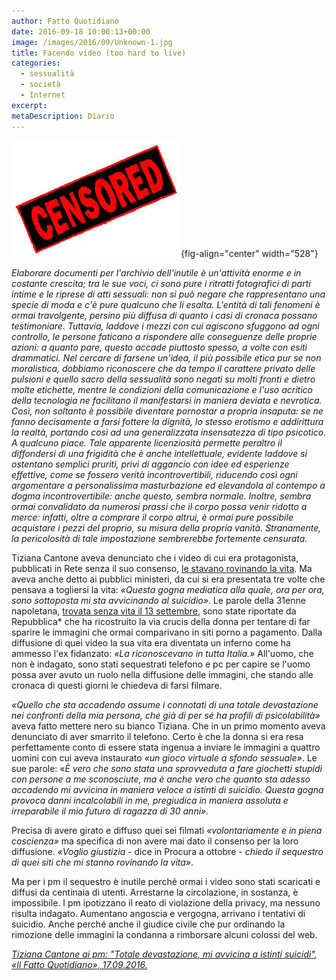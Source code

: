 ```yaml
---
author: Fatto Quotidiano
date: 2016-09-18 10:00:13+00:00
image: /images/2016/09/Unknown-1.jpg
title: Facendo video (too hard to live)
categories:
  - sessualità
  - società
  - Internet
excerpt:
metaDescription: Diario
---
```


![](images/toohard.jpg){fig-align="center" width="528"}

*Elaborare documenti per l'archivio dell'inutile è un'attività enorme e in costante crescita; tra le sue voci, ci sono pure i ritratti fotografici di parti intime e le riprese di atti sessuali: non si può negare che rappresentano una specie di moda e c'è pure qualcuno che li esalta. L'entità di tali fenomeni è ormai travolgente, persino più diffusa di quanto i casi di cronaca possano testimoniare. Tuttavia, laddove i mezzi con cui agiscono sfuggono ad ogni controllo, le persone faticano a rispondere alle conseguenze delle proprie azioni: a quanto pare, questo accade piuttosto spesso, a volte con esiti drammatici. Nel cercare di farsene un'idea, il più possibile etica pur se non moralistica, dobbiamo riconoscere che da tempo il carattere privato delle pulsioni e quello sacro della sessualità sono negati su molti fronti e dietro molte etichette, mentre le condizioni della comunicazione e l'uso acritico della tecnologia ne facilitano il manifestarsi in maniera deviata e nevrotica. Così, non soltanto è possibile diventare pornostar a propria insaputa: se ne fanno decisamente a farsi fottere la dignità, lo stesso erotismo e addirittura la realtà, portando così ad una generalizzata insensatezza di tipo psicotico. A qualcuno piace. Tale apparente licenziosità permette peraltro il diffondersi di una frigidità che è anche intellettuale, evidente laddove si ostentano semplici pruriti, privi di aggancio con idee ed esperienze effettive, come se fossero verità incontrovertibili, riducendo così ogni argomentare a personalissima masturbazione ed elevandola al contempo a dogma incontrovertibile: anche questo, sembra normale. Inoltre, sembra ormai convalidato da numerosi prassi che il corpo possa venir ridotto a merce: infatti, oltre a comprare il corpo altrui, è ormai pure possibile acquistare i pezzi del proprio, su misura della propria vanità. Stranamente, la pericolosità di tale impostazione sembrerebbe fortemente censurata.*

Tiziana Cantone aveva denunciato che i video di cui era protagonista, pubblicati in Rete senza il suo consenso, [le stavano rovinando la vita](http://www.ilfattoquotidiano.it/2016/09/16/tiziana-cantone-la-denuncia-ai-pm-quei-video-mi-stanno-rovinando-la-vita/3037244/). Ma aveva anche detto ai pubblici ministeri, da cui si era presentata tre volte che pensava a togliersi la vita: *«Questa gogna mediatica alla quale, ora per ora, sono sottoposta mi sta avvicinando al suicidio»*. Le parole della 31enne napoletana, [trovata senza vita il 13 settembre](http://www.ilfattoquotidiano.it/2016/09/13/napoli-era-finita-in-un-video-hot-diventato-virale-ragazza-si-suicida-a-31-anni/3031435/), sono state riportate da Repubblica\* che ha ricostruito la via crucis della donna per tentare di far sparire le immagini che ormai comparivano in siti porno a pagamento. Dalla diffusione di quei video la sua vita era diventata un inferno come ha ammesso l'ex fidanzato: *«La riconoscevano in tutta Italia.»* All'uomo, che non è indagato, sono stati sequestrati telefono e pc per capire se l'uomo possa aver avuto un ruolo nella diffusione delle immagini, che stando alle cronaca di questi giorni le chiedeva di farsi filmare.

*«Quello che sta accadendo assume i connotati di una totale devastazione nei confronti della mia persona, che già di per sé ha profili di psicolabilità»* aveva fatto mettere nero su bianco Tiziana. Che in un primo momento aveva denunciato di aver smarrito il telefono. Certo è che la donna si era resa perfettamente conto di essere stata ingenua a inviare le immagini a quattro uomini con cui aveva instaurato *«un gioco virtuale a sfondo sessuale»*. Le sue parole: «*È vero che sono stata una sprovveduta a fare giochetti stupidi con persone a me sconosciute, ma è anche vero che quanto sta adesso accadendo mi avvicina in maniera veloce a istinti di suicidio. Questa gogna provoca danni incalcolabili in me, pregiudica in maniera assoluta e irreparabile il mio futuro di ragazza di 30 anni».*

Precisa di avere girato e diffuso quei sei filmati *«volontariamente e in piena coscienza»* ma specifica di non avere mai dato il consenso per la loro diffusione. *«Voglio giustizia* - dice in Procura a ottobre - *chiedo il sequestro di quei siti che mi stanno rovinando la vita»*.

Ma per i pm il sequestro è inutile perché ormai i video sono stati scaricati e diffusi da centinaia di utenti. Arrestarne la circolazione, in sostanza, è impossibile. I pm ipotizzano il reato di violazione della privacy, ma nessuno risulta indagato. Aumentano angoscia e vergogna, arrivano i tentativi di suicidio. Anche perché anche il giudice civile che pur ordinando la rimozione delle immagini la condanna a rimborsare alcuni colossi del web.

[*Tiziana Cantone ai pm: "Totale devastazione, mi avvicina a istinti suicidi", «Il Fatto Quotidiano», 17.09.2016.*](http://www.ilfattoquotidiano.it/2016/09/17/tiziana-cantone-ai-pm-totale-devastazione-mi-avvicina-a-istinti-suicidi/3039929/)

